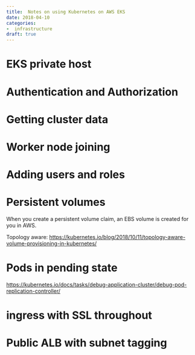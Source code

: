 ```yaml
---
title:  Notes on using Kubernetes on AWS EKS
date: 2018-04-10
categories:
-  infrastructure
draft: true
---
```


# EKS private host

# Authentication and Authorization

# Getting cluster data

# Worker node joining

# Adding users and roles


# Persistent volumes

When you create a persistent volume claim, an EBS volume is created for you in AWS. 

Topology aware: https://kubernetes.io/blog/2018/10/11/topology-aware-volume-provisioning-in-kubernetes/

# Pods in pending state

https://kubernetes.io/docs/tasks/debug-application-cluster/debug-pod-replication-controller/

# ingress with SSL throughout

# Public ALB with subnet tagging
